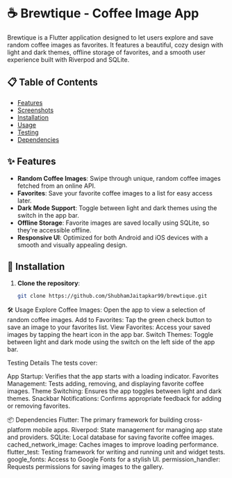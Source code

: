 # ☕ Brewtique - Coffee Image App

Brewtique is a Flutter application designed to let users explore and save random coffee images as favorites. It features a beautiful, cozy design with light and dark themes, offline storage of favorites, and a smooth user experience built with Riverpod and SQLite.

## 📋 Table of Contents

- [Features](#features)
- [Screenshots](#screenshots)
- [Installation](#installation)
- [Usage](#usage)
- [Testing](#testing)
- [Dependencies](#dependencies)

## ✨ Features

- **Random Coffee Images**: Swipe through unique, random coffee images fetched from an online API.
- **Favorites**: Save your favorite coffee images to a list for easy access later.
- **Dark Mode Support**: Toggle between light and dark themes using the switch in the app bar.
- **Offline Storage**: Favorite images are saved locally using SQLite, so they're accessible offline.
- **Responsive UI**: Optimized for both Android and iOS devices with a smooth and visually appealing design.

## 🚀 Installation

1. **Clone the repository**:
   ```bash
   git clone https://github.com/ShubhamJaitapkar99/brewtique.git

🛠️ Usage
Explore Coffee Images: Open the app to view a selection of random coffee images.
Add to Favorites: Tap the green check button to save an image to your favorites list.
View Favorites: Access your saved images by tapping the heart icon in the app bar.
Switch Themes: Toggle between light and dark mode using the switch on the left side of the app bar.

Testing Details
The tests cover:

App Startup: Verifies that the app starts with a loading indicator.
Favorites Management: Tests adding, removing, and displaying favorite coffee images.
Theme Switching: Ensures the app toggles between light and dark themes.
Snackbar Notifications: Confirms appropriate feedback for adding or removing favorites.

📦 Dependencies
Flutter: The primary framework for building cross-platform mobile apps.
Riverpod: State management for managing app state and providers.
SQLite: Local database for saving favorite coffee images.
cached_network_image: Caches images to improve loading performance.
flutter_test: Testing framework for writing and running unit and widget tests.
google_fonts: Access to Google Fonts for a stylish UI.
permission_handler: Requests permissions for saving images to the gallery.